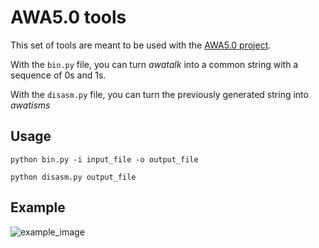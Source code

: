 # AWA5.0 tools

This set of tools are meant to be used with the [AWA5.0 project](https://github.com/TempTempai/AWA5.0).

With the `bin.py` file, you can turn *awatalk* into a common string with a sequence of 0s and 1s.

With the `disasm.py` file, you can turn the previously generated 
string into *awatisms*

## Usage
  `python bin.py -i input_file -o output_file`

  `python disasm.py output_file`

## Example
![example_image](https://github.com/dkvhr/AWA5tools/img/example.png)
